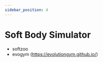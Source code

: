 ```yaml
---
sidebar_position: 4
---
```


# Soft Body Simulator


- softzoo
- evogym (https://evolutiongym.github.io/)